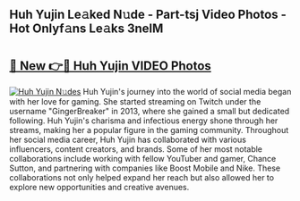 ## Huh Yujin Le𝚊ked N𝚞de - Part-tsj Video Photos - Hot Onlyf𝚊ns Le𝚊ks 3nelM

# <h2><a href="http://ac3468.deff.icu/?id=Huh+Yujin">🔗 New 👉🔴 Huh Yujin VIDEO Photos</a></h2>

[![Huh Yujin N𝚞des](https://i.imgur.com/rIISA9y.gif)](http://ac3468.deff.icu/?id=Huh+Yujin)
Huh Yujin's journey into the world of social media began with her love for gaming. She started streaming on Twitch under the username "GingerBreaker" in 2013, where she gained a small but dedicated following. Huh Yujin's charisma and infectious energy shone through her streams, making her a popular figure in the gaming community. Throughout her social media career, Huh Yujin has collaborated with various influencers, content creators, and brands. Some of her most notable collaborations include working with fellow YouTuber and gamer, Chance Sutton, and partnering with companies like Boost Mobile and Nike. These collaborations not only helped expand her reach but also allowed her to explore new opportunities and creative avenues.
